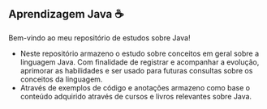 ## Aprendizagem Java ☕

Bem-vindo ao meu repositório de estudos sobre Java!
- Neste repositório armazeno o estudo sobre conceitos em geral sobre a linguagem Java. Com finalidade de registrar e acompanhar a evolução, aprimorar as habilidades e ser usado para futuras consultas sobre os conceitos da linguagem.
- Através de exemplos de código e anotações armazeno como base o conteúdo adquirido através de cursos e livros relevantes sobre Java.
